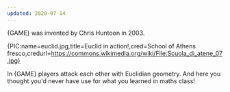 ```yaml
---
updated: 2020-07-14
---
```


{GAME} was invented by Chris Huntoon in 2003.

{PIC:name=euclid.jpg,title=Euclid in action!,cred=School of Athens fresco,credurl=https://commons.wikimedia.org/wiki/File:Scuola_di_atene_07.jpg}

In {GAME} players attack each other with Euclidian geometry. And here you thought you'd never have use for what you learned in maths class!
